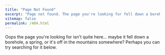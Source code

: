 ```yaml
---
title: "Page Not Found"
excerpt: "Page not found. The page you're looking for fell down a borehole."
sitemap: false
permalink: /404.html
---
```


Oops the page you're looking for isn't quite here... maybe it fell down a borehole, a spring, or it's off in the mountains somewhere? Perhaps you can try searching for it below.

<script type="text/javascript">
  var GOOG_FIXURL_LANG = 'en';
  var GOOG_FIXURL_SITE = '{{ site.url }}'
</script>
<script type="text/javascript"
  src="//linkhelp.clients.google.com/tbproxy/lh/wm/fixurl.js">
</script>
